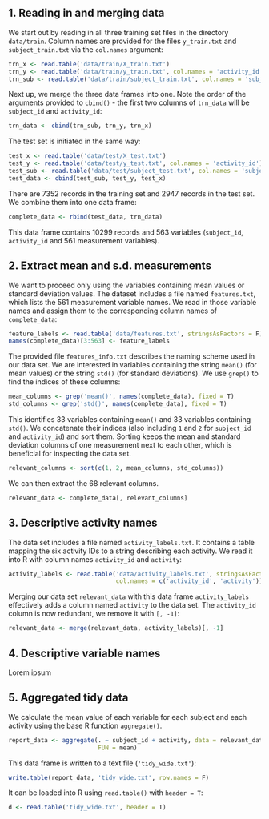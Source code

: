 ## 1. Reading in and merging data

We start out by reading in all three training set files in the directory `data/train`.
Column names are provided for the files `y_train.txt` and `subject_train.txt`
via the `col.names` argument:

```r
trn_x <- read.table('data/train/X_train.txt')
trn_y <- read.table('data/train/y_train.txt', col.names = 'activity_id')
trn_sub <- read.table('data/train/subject_train.txt', col.names = 'subject_id')
```

Next up, we merge the three data frames into one. Note the order of the arguments
provided to `cbind()` - the first two columns of `trn_data` will be `subject_id`
and `activity_id`:

```r
trn_data <- cbind(trn_sub, trn_y, trn_x)
``` 

The test set is initiated in the same way:

```r
test_x <- read.table('data/test/X_test.txt')
test_y <- read.table('data/test/y_test.txt', col.names = 'activity_id')
test_sub <- read.table('data/test/subject_test.txt', col.names = 'subject_id')
test_data <- cbind(test_sub, test_y, test_x)
```

There are 7352 records in the training set and 2947 records in the test set. We
combine them into one data frame:

```r
complete_data <- rbind(test_data, trn_data)
```

This data frame contains 10299 records and 563 variables (`subject_id`, 
`activity_id` and 561 measurement variables).

## 2. Extract mean and s.d. measurements

We want to proceed only using the variables containing mean values or standard
deviation values. The dataset includes a file named `features.txt`, which lists
the 561 measurement variable names. We read in those variable names and assign
them to the corresponding column names of `complete_data`:

```r
feature_labels <- read.table('data/features.txt', stringsAsFactors = F)[, 2]
names(complete_data)[3:563] <- feature_labels
```

The provided file `features_info.txt` describes the naming scheme used in our 
data set. We are interested in variables containing the string `mean()` (for mean
values) or the string `std()` (for standard deviations). We use `grep()` to find
the indices of these columns:

```r
mean_columns <- grep('mean()', names(complete_data), fixed = T)
std_columns <- grep('std()', names(complete_data), fixed = T)
```
This identifies 33 variables containing `mean()` and 33 variables containing `std()`.
We concatenate their indices (also including `1` and `2` for `subject_id` and 
`activity_id`) and sort them. Sorting keeps the mean and standard deviation columns 
of one measurement next to each other, which is beneficial for inspecting the
data set.

```r
relevant_columns <- sort(c(1, 2, mean_columns, std_columns))
```

We can then extract the 68 relevant columns.

```r
relevant_data <- complete_data[, relevant_columns]
```

## 3. Descriptive activity names

The data set includes a file named `activity_labels.txt`. It contains a table 
mapping the six activity IDs to a string describing each activity. We read it 
into R with column names `activity_id` and `activity`:

```r
activity_labels <- read.table('data/activity_labels.txt', stringsAsFactors = F,
                              col.names = c('activity_id', 'activity'))
```

Merging our data set `relevant_data` with this data frame `activity_labels` 
effectively adds a column named `activity` to the data set. The `activity_id` 
column is now redundant, we remove it with `[, -1]`:

```r
relevant_data <- merge(relevant_data, activity_labels)[, -1]
```

## 4. Descriptive variable names

Lorem ipsum

## 5. Aggregated tidy data

We calculate the mean value of each variable for each subject and each activity
using the base R function `aggregate()`.

```r
report_data <- aggregate(. ~ subject_id + activity, data = relevant_data, 
                         FUN = mean)
```

This data frame is written to a text file (`'tidy_wide.txt'`):

```r
write.table(report_data, 'tidy_wide.txt', row.names = F)
```

It can be loaded into R using `read.table()` with `header = T`:

```r
d <- read.table('tidy_wide.txt', header = T)
```